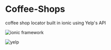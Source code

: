 # Coffee-Shops
coffee shop locator built in ionic using Yelp's API

![ionic framework](http://www.appfutura.com/blog/wp-content/uploads/2015/05/ionic.jpg "Ionic framework")

![yelp][logo]

[logo]:http://zaferancafe.com/wp-content/uploads/2015/03/yelp-logo.png "Yelp"
